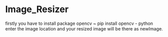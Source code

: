 # Image_Resizer
firstly you have to install package opencv
~ pip install opencv - python
enter the image location and your resized image will be there as newImage.
